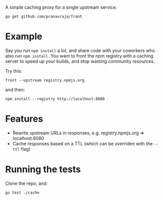 
A simple caching proxy for a single upstream service.

    go get github.com/pranavraja/front

# Example

Say you run `npm install` a lot, and share code with your coworkers who also run `npm install`.
You want to front the npm registry with a caching server to speed up your builds, and stop wasting community resources.

Try this:

    front --upstream registry.npmjs.org

and then:

    npm install --registry http://localhost:8080

# Features

- Rewrite upstream URLs in responses, e.g. registry.npmjs.org => localhost:8080
- Cache responses based on a TTL (which can be overriden with the `--ttl` flag)

# Running the tests

Clone the repo, and:

    go test ./cache

